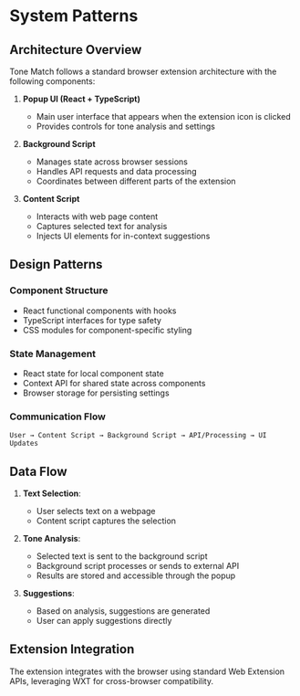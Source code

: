 # System Patterns

## Architecture Overview

Tone Match follows a standard browser extension architecture with the following components:

1. **Popup UI (React + TypeScript)**

   - Main user interface that appears when the extension icon is clicked
   - Provides controls for tone analysis and settings

2. **Background Script**

   - Manages state across browser sessions
   - Handles API requests and data processing
   - Coordinates between different parts of the extension

3. **Content Script**
   - Interacts with web page content
   - Captures selected text for analysis
   - Injects UI elements for in-context suggestions

## Design Patterns

### Component Structure

- React functional components with hooks
- TypeScript interfaces for type safety
- CSS modules for component-specific styling

### State Management

- React state for local component state
- Context API for shared state across components
- Browser storage for persisting settings

### Communication Flow

```
User → Content Script → Background Script → API/Processing → UI Updates
```

## Data Flow

1. **Text Selection**:

   - User selects text on a webpage
   - Content script captures the selection

2. **Tone Analysis**:

   - Selected text is sent to the background script
   - Background script processes or sends to external API
   - Results are stored and accessible through the popup

3. **Suggestions**:
   - Based on analysis, suggestions are generated
   - User can apply suggestions directly

## Extension Integration

The extension integrates with the browser using standard Web Extension APIs, leveraging WXT for cross-browser compatibility.
